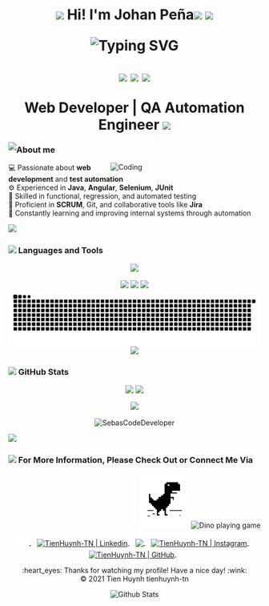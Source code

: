 <!-- First section with is due adjustenents-->
<div align="center" >
<h1> <img src="https://media3.giphy.com/media/v1.Y2lkPTc5MGI3NjExd3preXJrZ2lqOHc4NHpmMTgzbWRyc2ozeGhjcmk2NmM2a243MGc0MCZlcD12MV9pbnRlcm5hbF9naWZfYnlfaWQmY3Q9cw/5G1VDKTWdvuVFa3TaM/giphy.gif" width="50" />
  Hi! I'm <strong>Johan Peña</strong><img src="https://media.giphy.com/media/v1.Y2lkPTc5MGI3NjExdjM1cnUzajV2YmVpYjhjbjJrajV2cm13YzZkdXc0OWE5ZmN0Ym9xeiZlcD12MV9zdGlja2Vyc19zZWFyY2gmY3Q9cw/w1OBpBd7kJqHrJnJ13/giphy.gif" width="50" />   
  <img src="https://user-images.githubusercontent.com/73097560/115834477-dbab4500-a447-11eb-908a-139a6edaec5c.gif">

<p align="center"">
  <img src="https://readme-typing-svg.demolab.com?font=Fira+Code&pause=1000&color=00B0F7&background=50204D00&multiline=true&width=435&lines=The+five+boxing+wizards+jump+quickly" alt="Typing SVG"/>
</p>

<p align="center" >
  <img src="https://media3.giphy.com/media/v1.Y2lkPTc5MGI3NjExYXkzNWMzOGZ1YzVrY2kxcmtsb3ZrdTU2aHN0dGgyMzNnd2ZkY2szNCZlcD12MV9pbnRlcm5hbF9naWZfYnlfaWQmY3Q9cw/3oKIPn5EmNia9HSaTC/giphy.gif" width="100"" />
<img  src='https://user-images.githubusercontent.com/5713670/87202985-820dcb80-c2b6-11ea-9f56-7ec461c497c3.gif' width='100' />
<img src="https://media.giphy.com/media/WFZvB7VIXBgiz3oDXE/giphy.gif" width="100" />
</p>
  <b>Web Developer</b> | <b>QA Automation Engineer</b> 
  <img src="https://user-images.githubusercontent.com/73097560/115834477-dbab4500-a447-11eb-908a-139a6edaec5c.gif"> 
</div>

<!-- Seccons section withits due adjustments -->
### <img src="https://github.com/7oSkaaa/7oSkaaa/blob/main/Images/about_me.gif?raw=true" width="50px" style="position: relative; top: -5px;" /><strong>About me</strong>
<a target="_blank">
  <img align="right" alt="Coding" width="300" src="https://cdn.dribbble.com/users/1277312/screenshots/14733298/media/39b1045e593737587dd60e42c8422d1f.gif">
</a>

 💻 Passionate about **web development** and **test automation**  
 ⚙️ Experienced in **Java**, **Angular**, **Selenium**, **JUnit**  
 🧪 Skilled in functional, regression, and automated testing  
 🔄 Proficient in **SCRUM**, Git, and collaborative tools like **Jira**  
 🚀 Constantly learning and improving internal systems through automation
  
<img src="https://user-images.githubusercontent.com/73097560/115834477-dbab4500-a447-11eb-908a-139a6edaec5c.gif">

<!--Third section on language and tools -->
 ### <img src="https://media2.giphy.com/media/QssGEmpkyEOhBCb7e1/giphy.gif?cid=ecf05e47a0n3gi1bfqntqmob8g9aid1oyj2wr3ds3mg700bl&rid=giphy.gif" width ="25"> Languages and Tools

<p align="center">
<img src="https://skillicons.dev/icons?i=angular,java,ts,js,html,css,git,github,selenium,npm,postgres,mysql,figma,nodejs,vscode,idea&perline=8" />
</p>

<div align="center">
 <img src="https://media.giphy.com/media/v1.Y2lkPWVjZjA1ZTQ3d3Jxb2l2OWJzdGE2cTFjZGIwaTh5MXM5a3g5NThkMXNseTF1YjliaCZlcD12MV9zdGlja2Vyc19yZWxhdGVkJmN0PXM/TSaa7otOogKYMKmpff/giphy.gif" width="90px"/>	
 <img src="https://github.com/SebasCodeDeveloper/SebasCodeDeveloper/blob/main/Happy Dance Sticker.gif?raw=true" width="110px"/>
 <img src="https://media.giphy.com/media/v1.Y2lkPWVjZjA1ZTQ3dm83MmNsZG1zaTZva3E4bDVzZjhsbXVuamVpY3ZhZWRxZHM4NzNzcyZlcD12MV9zdGlja2Vyc19zZWFyY2gmY3Q9cw/iO0nZOcWhEjzQ3hvhE/giphy.gif" width="90px"/>
</div>

<div align="center">

</div>



<div align="center">
    <img src = "https://github.com/7oSkaaa/7oSkaaa/blob/output/github-contribution-grid-snake.svg?" alt = "Snake Game"/>
    <img src="https://user-images.githubusercontent.com/73097560/115834477-dbab4500-a447-11eb-908a-139a6edaec5c.gif">
</div>


  ### <img src="https://media.giphy.com/media/iY8CRBdQXODJSCERIr/giphy.gif" width="35"> GitHub Stats
<p align="center">
  <img src="https://github-readme-stats.vercel.app/api?username=SebasCodeDeveloper&show_icons=true&theme=tokyonight&border_radius=20" width="45%" />
  <img src="https://github-readme-streak-stats.herokuapp.com?user=SebasCodeDeveloper&theme=tokyonight&hide_border=false" width="45%" />
</p>

<p align="center">
  <img src="https://github-readme-stats.vercel.app/api/top-langs/?username=SebasCodeDeveloper&layout=compact&theme=tokyonight&border_radius=20" width="45%" />
</p>

<p align = "center">
	<img src = "https://komarev.com/ghpvc/?username=SebasCodeDeveloper&style=plastic&color=blueviolet"alt="SebasCodeDeveloper"/>
</p>
<img src="https://user-images.githubusercontent.com/73097560/115834477-dbab4500-a447-11eb-908a-139a6edaec5c.gif">

### <img src='https://raw.githubusercontent.com/ShahriarShafin/ShahriarShafin/main/Assets/handshake.gif' width="80px"> For More Information, Please Check Out or Connect Me Via

<div align="right">
 <img src="https://github.com/SebasCodeDeveloper/SebasCodeDeveloper/blob/main/dbchihl-d82fbe86-c8a6-4ca9-a719-7eddd7583d11.png?raw=true" width="100px"/>
 <img src="https://github.com/sourabmaity/sourabmaity/blob/main/dino.gif" width="280px" alt="Dino playing game" />
</div>







<p align="center">
  <a href="mailto:tien.huynhlt.tn@gmail.com" >
    <img align="center" alt="TienHuynh-TN | Gmail" width="26px" src="https://github.com/SebasCodeDeveloper/SebasCodeDeveloper/blob/main/gmail.gif" />
  </a> &nbsp;&nbsp;
  
  <a href="https://www.linkedin.com/in/tienhuynh-tn/" target="_blank">
    <img align="center" alt="TienHuynh-TN | Linkedin" width="43px" src="https://media3.giphy.com/media/a9eTxCdJhDU98Jp79g/giphy.gif" />
  </a> &nbsp;&nbsp;
  
  <a href="https://www.facebook.com/tienhuynh.tn/" target="_blank">
      <img align="center"  width="44px" src="https://media.giphy.com/media/v1.Y2lkPTc5MGI3NjExNHMwbHBtODN4c3R2cTBpMGl3MmF4d3E0ZHM0emF5NWs4YzF2MWE1dSZlcD12MV9zdGlja2Vyc19zZWFyY2gmY3Q9cw/pUAgNUnRUqxyx5PsHe/giphy.gif" />
  </a> &nbsp;&nbsp;
  
  <a href="https://www.instagram.com/_huynh.tien.5536_/" target="_blank">
    <img align="center" alt="TienHuynh-TN | Instagram" width="35px" src="https://media.giphy.com/media/v1.Y2lkPTc5MGI3NjExM2s5ZG1qYmV1a2sybHV0eGt1ejhsNXhkc2t1OThyamozOWFzd29vMSZlcD12MV9zdGlja2Vyc19zZWFyY2gmY3Q9cw/rZAStCy2giIh7le1Gs/giphy.gif" />
  </a> &nbsp;&nbsp;
  
  <a href="https://profile-summary-for-github.herokuapp.com/user/tienhuynh-tn" target="_blank">
    <img align="center" alt="TienHuynh-TN | GitHub" width="26px" src="https://media.giphy.com/media/v1.Y2lkPTc5MGI3NjExZW91YjQ0eHppM2c5bmluajMyN2VhaW1xeDY5djI0YXMyYm9nYjN0aCZlcD12MV9zdGlja2Vyc19zZWFyY2gmY3Q9cw/OFEabGCcVqsckIGn8G/giphy.gif" />
  </a> &nbsp;&nbsp;
<p> 

<div align="center">
  :heart_eyes: Thanks for watching my profile! Have a nice day! :wink: <br/>
  &copy; 2021 Tien Huynh tienhuynh-tn
</div>
<p align="center">
    <img src="https://raw.githubusercontent.com/bornmay/bornmay/Update/svg/Bottom.svg" alt="Github Stats" />
</p>




